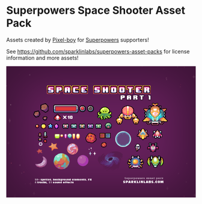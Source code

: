 # Superpowers Space Shooter Asset Pack

Assets created by [Pixel-boy](https://twitter.com/2pblog1)
for [Superpowers](http://superpowers-html5.com/) supporters!

See https://github.com/sparklinlabs/superpowers-asset-packs
for license information and more assets!

![](preview.png)
